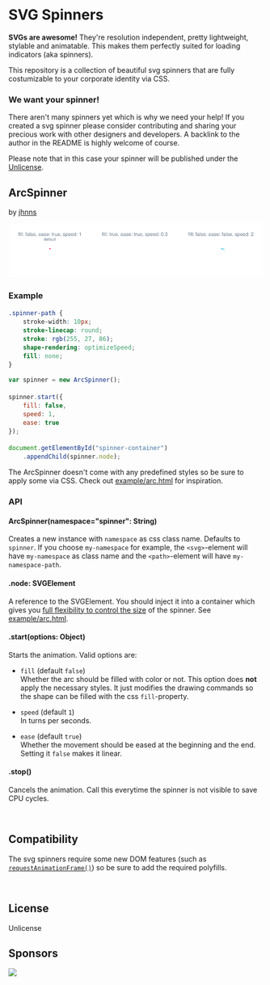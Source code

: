 SVG Spinners
============

**SVGs are awesome!** They're resolution independent, pretty lightweight, stylable and animatable. This makes them perfectly suited for loading indicators (aka spinners).

This repository is a collection of beautiful svg spinners that are fully costumizable to your corporate identity via CSS.

### We want your spinner!

There aren't many spinners yet which is why we need your help! If you created a svg spinner please consider contributing and sharing your precious work with other designers and developers. A backlink to the author in the README is highly welcome of course.

Please note that in this case your spinner will be published under the [Unlicense](http://unlicense.org/).

ArcSpinner
----------
by [jhnns](https://github.com/jhnns/)

![ArcSpinner](examples/arc.gif)

### Example

```css
.spinner-path {
    stroke-width: 10px;
    stroke-linecap: round;
    stroke: rgb(255, 27, 86);
    shape-rendering: optimizeSpeed;
    fill: none;
}
```

```javascript
var spinner = new ArcSpinner();

spinner.start({
    fill: false,
    speed: 1,
    ease: true
});

document.getElementById("spinner-container")
    .appendChild(spinner.node);
```

The ArcSpinner doesn't come with any predefined styles so be sure to apply some via CSS. Check out [example/arc.html](https://github.com/peerigon/svg-spinners/blob/master/examples/arc.html) for inspiration.

### API

#### ArcSpinner(namespace="spinner": String)

Creates a new instance with `namespace` as css class name. Defaults to `spinner`. If you choose `my-namespace` for example, the `<svg>`-element will have `my-namespace` as class name and the `<path>`-element will have `my-namespace-path`.

#### .node: SVGElement

A reference to the SVGElement. You should inject it into a container which gives you [full flexibility to control the size](http://stackoverflow.com/a/25941018/1343851) of the spinner. See [example/arc.html](https://github.com/peerigon/svg-spinners/blob/master/examples/arc.html).

#### .start(options: Object)

Starts the animation. Valid options are:

- `fill` (default `false`)<br>
Whether the arc should be filled with color or not. This option does **not** apply the necessary styles. It just modifies the drawing commands so the shape can be filled with the css `fill`-property.

- `speed` (default `1`)<br>
In turns per seconds.

- `ease` (default `true`)<br>
Whether the movement should be eased at the beginning and the end. Setting it `false` makes it linear.

#### .stop()

Cancels the animation. Call this everytime the spinner is not visible to save CPU cycles.

<br>

Compatibility
-------------

The svg spinners require some new DOM features (such as [`requestAnimationFrame()`](https://developer.mozilla.org/en-US/docs/Web/API/window.requestAnimationFrame)) so be sure to add the required polyfills.

<br>

License
-------

Unlicense

Sponsors
-------

[<img src="https://assets.peerigon.com/peerigon/logo/peerigon-logo-flat-spinat.png" width="150" />](https://peerigon.com)

